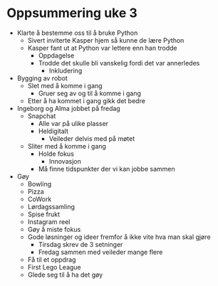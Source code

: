 # Oppsummering uke 3

* Klarte å bestemme oss til å bruke Python
	* Sivert inviterte Kasper hjem så kunne de lære Python
	* Kasper fant ut at Python var lettere enn han trodde
		* Oppdagelse
		* Trodde det skulle bli vanskelig fordi det var annerledes
			* Inkludering
* Bygging av robot
	* Slet med å komme i gang
		* Gruer seg av og til å komme i gang
	* Etter å ha kommet i gang gikk det bedre
* Ingeborg og Alma jobbet på fredag
	* Snapchat
		* Alle var på ulike plasser
		* Heldigitalt
			* Veileder delvis med på møtet
	* Sliter med å komme i gang
		* Holde fokus
			* Innovasjon
		* Må finne tidspunkter der vi kan jobbe sammen
* Gøy
	* Bowling
	* Pizza
	* CoWork
	* Lørdagssamling
	* Spise frukt
	* Instagram reel
	* Gøy å miste fokus
	* Gode løsninger og ideer fremfor å ikke vite hva man skal gjøre
		* Tirsdag skrev de 3 setninger
		* Fredag sammen med veileder mange flere
	* Få til et oppdrag
	* First Lego League
	* Glede seg til å ha det gøy
